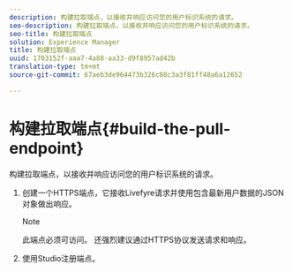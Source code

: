 ```yaml
---
description: 构建拉取端点，以接收并响应访问您的用户标识系统的请求。
seo-description: 构建拉取端点，以接收并响应访问您的用户标识系统的请求。
seo-title: 构建拉取端点
solution: Experience Manager
title: 构建拉取端点
uuid: 1703152f-aaa7-4a88-aa33-d9f8957ad42b
translation-type: tm+mt
source-git-commit: 67aeb3de964473b326c88c3a3f81ff48a6a12652

---
```



# 构建拉取端点{#build-the-pull-endpoint}

构建拉取端点，以接收并响应访问您的用户标识系统的请求。

1. 创建一个HTTPS端点，它接收Livefyre请求并使用包含最新用户数据的JSON对象做出响应。

   >[!NOTE]
   >
   >此端点必须可访问。 还强烈建议通过HTTPS协议发送请求和响应。

1. 使用Studio注册端点。
